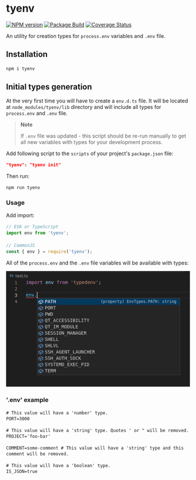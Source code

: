 # tyenv

[![NPM version][npm-img]][npm-url]
[![Package Build][build-img]][build-url]
[![Coverage Status][coverage-img]][coverage-url]

An utility for creation types for `process.env` variables and `.env` file.

## Installation

```bash
npm i tyenv
```

## Initial types generation

At the very first time you will have to create a `env.d.ts` file.
It will be located at `node_modules/tyenv/lib` directory
and will include all types for `process.env` and `.env` file.

> **Note**
>
> If `.env` file was updated - this script should be re-run manually
> to get all new variables with types for your development process.

Add following script to the `scripts` of your project's `package.json` file:

```json
"tyenv": "tyenv init"
```

Then run:

```bash
npm run tyenv
```

### Usage

Add import:

```ts
// ES6 or TypeScript
import env from 'tyenv';

// CommonJS
const { env } = require('tyenv');
```

All of the `process.env` and the `.env` file variables will be available with types:

<img src="https://github.com/andr-ii/tyenv/blob/master/assets/tyenv.png?raw=true"/>

### '.env' example

```env
# This value will have a 'number' type.
PORT=3000

# This value will have a 'string' type. Quotes ' or " will be removed.
PROJECT='foo-bar'

COMMENT=some-comment # This value will have a 'string' type and this comment will be removed.

# This value will have a 'boolean' type.
IS_JSON=true
```

[npm-img]: https://img.shields.io/npm/v/tyenv.svg
[npm-url]: https://www.npmjs.com/package/tyenv
[build-img]: https://github.com/andr-ii/tyenv/actions/workflows/build.yml/badge.svg
[build-url]: https://github.com/andr-ii/tyenv/actions/workflows/build.yml
[coverage-img]: https://coveralls.io/repos/github/andr-ii/tyenv/badge.svg?branch=master
[coverage-url]: https://coveralls.io/github/andr-ii/tyenv?branch=master

